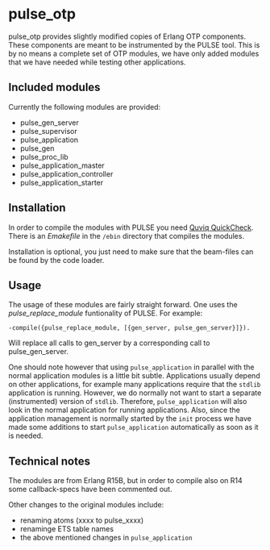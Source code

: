 pulse_otp
=========

pulse_otp provides slightly modified copies of Erlang OTP
components. These components are meant to be instrumented by the PULSE
tool. This is by no means a complete set of OTP modules, we have only
added modules that we have needed while testing other applications.


Included modules
----------------
Currently the following modules are provided:

 * pulse_gen_server
 * pulse_supervisor
 * pulse_application
 * pulse_gen
 * pulse_proc_lib
 * pulse_application_master
 * pulse_application_controller
 * pulse_application_starter

Installation
------------
In order to compile the modules with PULSE you need <a
href="http://quviq.com">Quviq QuickCheck</a>. There is an *Emakefile*
in the `/ebin` directory that compiles the modules.

Installation is optional, you just need to make sure that the
beam-files can be found by the code loader.


Usage
-----
The usage of these modules are fairly straight forward. One uses the
*pulse_replace_module* funtionality of PULSE. For example:

    -compile({pulse_replace_module, [{gen_server, pulse_gen_server}]}).

Will replace all calls to gen_server by a corresponding call to
pulse_gen_server.

One should note however that using `pulse_application` in parallel
with the normal application modules is a little bit
subtle. Applications usually depend on other applications, for example
many applications require that the `stdlib` application is
running. However, we do normally not want to start a separate
(instrumented) version of `stdlib`. Therefore, `pulse_application`
will also look in the normal application for running
applications. Also, since the application management is normally
started by the `init` process we have made some additions to start
`pulse_application` automatically as soon as it is needed.

Technical notes
---------------
The modules are from Erlang R15B, but in order to compile also on R14
some callback-specs have been commented out.

Other changes to the original modules include:

 * renaming atoms (xxxx to pulse_xxxx)
 * renaminge ETS table names
 * the above mentioned changes in `pulse_application`
